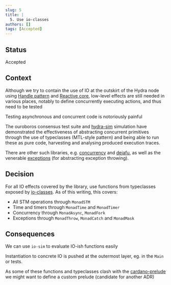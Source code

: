 ```yaml
---
slug: 5
title: | 
  5. Use io-classes
authors: []
tags: [Accepted]
---
```


## Status

Accepted

## Context

Although we try to contain the use of IO at the outskirt of the Hydra node using [Handle pattern](/adr/4) and [Reactive core](/adr/2), low-level effects are still needed in various places, notably to define concurrently executing actions, and thus need to be tested

Testing asynchronous and concurrent code is notoriously painful

The ouroboros consensus test suite and [hydra-sim](https://github.com/input-output-hk/hydra-sim) simulation have demonstrated the effectiveness of abstracting concurrent primitives through the use of typeclasses (MTL-style pattern) and being able to run these as pure code, harvesting and analysing produced execution traces.

There are other such libraries, e.g. [concurrency](https://hackage.haskell.org/package/concurrency) and [dejafu](https://hackage.haskell.org/package/dejafu), as well as the venerable [exceptions](https://hackage.haskell.org/package/exceptions) (for abstracting exception throwing).

## Decision

For all IO effects covered by the library, use functions from typeclasses exposed by [io-classes](https://github.com/input-output-hk/ouroboros-network/tree/e338f2cf8e1078fbda9555dd2b169c6737ef6774/io-classes). As of this writing, this covers:
  * All STM operations through `MonadSTM`
  * Time and timers through `MonadTime` and `MonadTimer`
  * Concurrency through `MonadAsync`, `MonadFork`
  * Exceptions through `MonadThrow`, `MonadCatch` and `MonadMask`

## Consequences

We can use `io-sim` to evaluate IO-ish functions easily

Instantiation to concrete IO is pushed at the outermost layer, eg. in the `Main` or tests.

As some of these functions and typeclasses clash with the
[cardano-prelude](https://github.com/input-output-hk/cardano-prelude) we might
want to define a custom prelude (candidate for another ADR)
